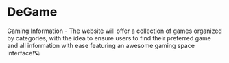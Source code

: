 # DeGame
Gaming Information - 
The website will offer a collection of games organized by categories, with the idea to ensure users to find their preferred game and all information with ease featuring an awesome gaming space interface!🪐

